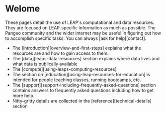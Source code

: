 # Welome

These pages detail the use of LEAP's computational and data resources. They are focused on
LEAP-specific information as much as possible. The Pangeo community and the wider internet may be useful
in figuring out how to accomplish specific tasks. You can always [ask for help][contact].

- The [introduction][overview-and-first-steps] explains what the resources are and how to gain access to them.
- The [data][leaps-data-resources] section explains where data lives and what data is publically available
- The [compute][using-leaps-computing-resources]
- The section on [education][using-leap-resources-for-education] is intended for people teaching classes, running bootcamps, etc.
- The [support][support-including-frequently-asked-questions] section contains answers to frequently asked questions including how to get more help.
- Nitty-gritty details are collected in the [reference][technical-details] section
